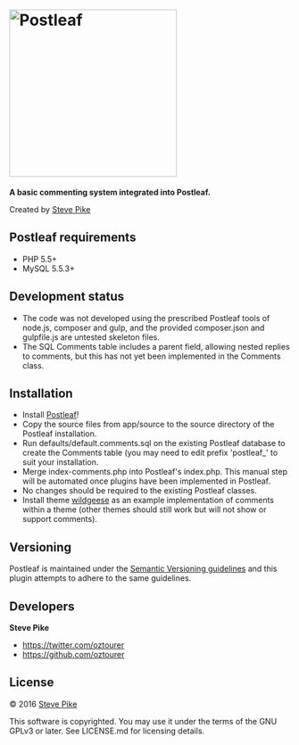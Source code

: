 # <img src="https://www.postleaf.org/content/themes/postleaf/img/logo-color-text.svg" alt="Postleaf" width="300">

**A basic commenting system integrated into Postleaf.**

Created by [Steve Pike](https://twitter.com/oztourer)

## Postleaf requirements

- PHP 5.5+
- MySQL 5.5.3+

## Development status

- The code was not developed using the prescribed Postleaf tools of node.js, composer and gulp, and the provided composer.json and gulpfile.js are untested skeleton files.
- The SQL Comments table includes a parent field, allowing nested replies to comments, but this has not yet been implemented in the Comments class.


## Installation

- Install [Postleaf](https://github.com/Postleaf)!
- Copy the source files from app/source to the source directory of the Postleaf installation.
- Run defaults/default.comments.sql on the existing Postleaf database to create the Comments table (you may need to edit prefix 'postleaf_' to suit your installation.
- Merge index-comments.php into Postleaf's index.php. This manual step will be automated once plugins have been implemented in Postleaf.
- No changes should be required to the existing Postleaf classes.
- Install theme [wildgeese](https://github.com/oztourer/Postleaf-theme-wildgeese) as an example implementation of comments within a theme (other themes should still work but will not show or support comments).

## Versioning

Postleaf is maintained under the [Semantic Versioning guidelines](http://semver.org/) and this plugin attempts to adhere to the same guidelines.

## Developers

**Steve Pike**

- https://twitter.com/oztourer
- https://github.com/oztourer

## License

© 2016 [Steve Pike](https://twitter.com/oztourer)

This software is copyrighted. You may use it under the terms of the GNU GPLv3 or later. See LICENSE.md for licensing details.


